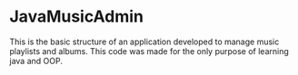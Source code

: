 # JavaMusicAdmin
This is the basic structure of an application developed to manage music playlists and albums.
This code was made for the only purpose of learning java and OOP.
